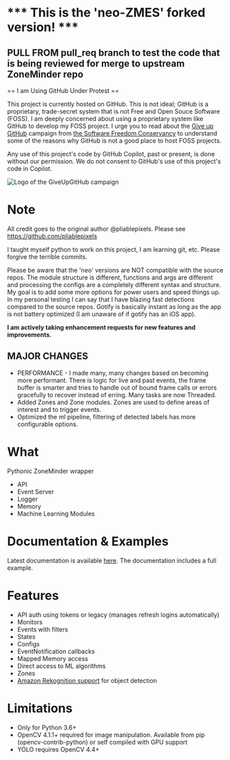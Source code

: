 # *** This is the 'neo-ZMES' forked version! ***
## PULL FROM pull_req branch to test the code that is being reviewed for merge to upstream ZoneMinder repo
== I am Using GitHub Under Protest ==

This project is currently hosted on GitHub.  This is not ideal; GitHub is a
proprietary, trade-secret system that is not Free and Open Souce Software
(FOSS).  I am deeply concerned about using a proprietary system like GitHub
to develop my FOSS project. I urge you to read about the
[Give up GitHub](https://GiveUpGitHub.org) campaign from
[the Software Freedom Conservancy](https://sfconservancy.org) to understand
some of the reasons why GitHub is not a good place to host FOSS projects.

Any use of this project's code by GitHub Copilot, past or present, is done
without our permission.  We do not consent to GitHub's use of this project's
code in Copilot.

![Logo of the GiveUpGitHub campaign](https://sfconservancy.org/img/GiveUpGitHub.png)

# Note
All credit goes to the original author @pliablepixels. Please see https://github.com/pliablepixels

I taught myself python to work on this project, I am learning git, etc. Please forgive the terrible commits.

Please be aware that the 'neo' versions are NOT compatible with the source repos. The module structure is different,
functions and args are different and processing the configs are a completely different syntax and structure. My goal 
is to add some more options for power users and speed things up. In my personal testing I can say that I have blazing
fast detections compared to the source repos. Gotify is basically instant as long as the app is not battery optimized 
(I am unaware of if gotify has an iOS app).

**I am actively taking enhancement requests for new features and improvements.**

MAJOR CHANGES
---
- PERFORMANCE - I made many, many changes based on becoming more performant. There is logic for live and past events, the frame buffer is smarter and tries to handle out of bound frame calls or errors gracefully to recover instead of erring. Many tasks are now Threaded.
- Added Zones and Zone modules. Zones are used to define areas of interest and to trigger events.
- Optimized the ml pipeline, filtering of detected labels has more configurable options.

What
=====
Pythonic ZoneMinder wrapper
- API
- Event Server
- Logger
- Memory
- Machine Learning Modules

Documentation & Examples
=========================
Latest documentation is available <a href='https://pyzm.readthedocs.io/en/latest/'>here</a>. The documentation includes a full example.

Features
=========
- API auth using tokens or legacy (manages refresh logins automatically)
- Monitors
- Events with filters
- States
- Configs
- EventNotification callbacks
- Mapped Memory access
- Direct access to ML algorithms
- Zones
- [Amazon Rekognition support](https://medium.com/@michael-ludvig/aws-rekognition-support-for-zoneminder-object-detection-40b71f926a80) for object detection

Limitations
============
* Only for Python 3.6+
* OpenCV 4.1.1+ required for image manipulation. Available from pip (opencv-contrib-python) or self compiled with 
GPU support
* YOLO requires OpenCV 4.4+



